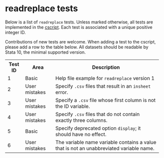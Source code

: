 readreplace tests
=================

Below is a list of `readreplace` tests. Unless marked otherwise, all tests are implemented in the [cscript](/cscript/readreplace.do). Each test is associated with a unique positive integer ID.

Contributions of new tests are welcome. When adding a test to the cscript, please add a row to the table below. All datasets should be readable by Stata 10, the minimal supported version.

<table>
<tr>
	<th>Test ID</th>
	<th>Area</th>
	<th>Description</th>
</tr>
<tr>
	<td>1</td>
	<td>Basic</td>
	<td>Help file example for <code>readreplace</code> version 1</td>
</tr>
<tr>
	<td>2</td>
	<td>User mistakes</td>
	<td>Specify <code>.csv</code> files that result in an <code>insheet</code> error.</td>
</tr>
<tr>
	<td>3</td>
	<td>User mistakes</td>
	<td>Specify a <code>.csv</code> file whose first column is not the ID variable.</td>
</tr>
<tr>
	<td>4</td>
	<td>User mistakes</td>
	<td>Specify <code>.csv</code> files that do not contain exactly three columns.</td>
</tr>
<tr>
	<td>5</td>
	<td>Basic</td>
	<td>Specify deprecated option <code>display</code>; it should have no effect.</td>
</tr>
<tr>
	<td>6</td>
	<td>User mistakes</td>
	<td>The variable name variable contains a value that is not an unabbreviated variable name.</td>
</tr>
</table>
